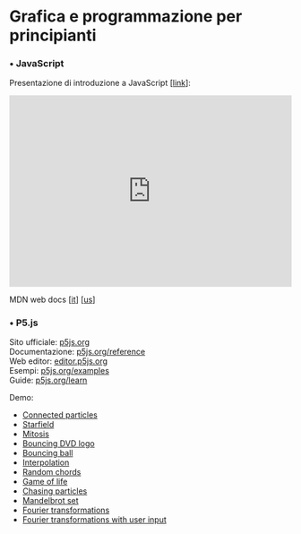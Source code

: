 <script src='https://code.jquery.com/jquery-3.3.1.min.js'></script>
<script src='/js/utils.js'></script>
<script> setTitle("Copernicane 2019") </script>

# Grafica e programmazione per principianti

### • JavaScript

Presentazione di introduzione a JavaScript [[link](https://app.ludus.one/bbfdada2-5f7d-45a7-92e2-c3e365f5c0e9)]:

<div style="position:relative;padding-bottom:calc(56.25% + 58px);height:0;overflow:hidden;max-width:100%;"><iframe src="https://app.ludus.one/bbfdada2-5f7d-45a7-92e2-c3e365f5c0e9/full?controls=always" frameborder="0" allowfullscreen style="position:absolute;top:0;left:0;width:100%;height:100%;"></iframe></div>

MDN web docs [[it](https://developer.mozilla.org/it/)] [[us](https://developer.mozilla.org/en-US/)]


### • P5.js

Sito ufficiale: [p5js.org](https://p5js.org/)  
Documentazione: [p5js.org/reference](https://p5js.org/reference/)  
Web editor: [editor.p5js.org](https://editor.p5js.org/)  
Esempi: [p5js.org/examples](https://p5js.org/examples/)  
Guide: [p5js.org/learn](https://p5js.org/learn/)

Demo:
- [Connected particles](https://editor.p5js.org/FedericoGrandi/full/HJBCVvVyE)
- [Starfield](https://editor.p5js.org/FedericoGrandi/full/BJm4rDVJN)
- [Mitosis](https://editor.p5js.org/FedericoGrandi/full/S1Tkwv4JN)
- [Bouncing DVD logo](https://editor.p5js.org/FedericoGrandi/full/-29OUvrdh)
- [Bouncing ball](https://editor.p5js.org/FedericoGrandi/sketches/S1cYk3S1N)
- [Interpolation](https://editor.p5js.org/FedericoGrandi/full/V5sWER3T_)
- [Random chords](https://editor.p5js.org/FedericoGrandi/full/VDySchAJu)
- [Game of life](https://editor.p5js.org/FedericoGrandi/full/VDySchAJu)
- [Chasing particles](https://editor.p5js.org/FedericoGrandi/full/YBn9IKFgs)
- [Mandelbrot set](https://codepen.io/phi-spindler/full/xgEMxv)
- [Fourier transformations](https://editor.p5js.org/codingtrain/full/RfrZibjfL)
- [Fourier transformations with user input](https://editor.p5js.org/codingtrain/full/jawHqwfda)
